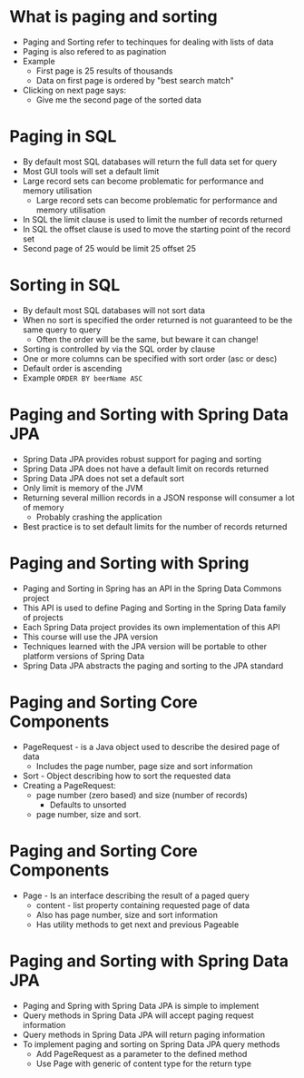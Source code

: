 # What is paging and sorting
- Paging and Sorting refer to techinques for dealing with lists of data
- Paging is also refered to as pagination
- Example
  - First page is 25 results of thousands
  - Data on first page is ordered by "best search match"
- Clicking on next page says:
  - Give me the second page of the sorted data

# Paging in SQL
- By default most SQL databases will return the full data set for query
- Most GUI tools will set a default limit
- Large record sets can become problematic for performance and memory utilisation
  - Large record sets can become problematic for performance and memory utilisation
- In SQL the limit clause is used to limit the number of records returned
- In SQL the offset clause is used to move the starting point of the record set
- Second page of 25 would be limit 25 offset 25

# Sorting in SQL
- By default most SQL databases will not sort data
- When no sort is specified the order returned is not guaranteed to be the same query to query
  - Often the order will be the same, but beware it can change!
- Sorting is controlled by via the SQL order by clause
- One or more columns can be specified with sort order (asc or desc)
- Default order is ascending
- Example ```ORDER BY beerName ASC```

# Paging and Sorting with Spring Data JPA
- Spring Data JPA provides robust support for paging and sorting
- Spring Data JPA does not have a default limit on records returned
- Spring Data JPA does not set a default sort
- Only limit is memory of the JVM
- Returning several million records in a JSON response will consumer a lot of memory
  - Probably crashing the application
- Best practice is to set default limits for the number of records returned

# Paging and Sorting with Spring
- Paging and Sorting in Spring has an API in the Spring Data Commons project
- This API is used to define Paging and Sorting in the Spring Data family of projects
- Each Spring Data project provides its own implementation of this API
- This course will use the JPA version
- Techniques learned with the JPA version will be portable to other platform versions of Spring Data
- Spring Data JPA abstracts the paging and sorting to the JPA standard

# Paging and Sorting Core Components
- PageRequest - is a Java object used to describe the desired page of data
  - Includes the page number, page size and sort information
- Sort - Object describing how to sort the requested data
- Creating a PageRequest:
  - page number (zero based) and size (number of records)
    - Defaults to unsorted
  - page number, size and sort.

# Paging and Sorting Core Components
- Page - Is an interface describing the result of a paged query
  - content - list property containing requested page of data
  - Also has page number, size and sort information
  - Has utility methods to get next and previous Pageable

# Paging and Sorting with Spring Data JPA
- Paging and Spring with Spring Data JPA is simple to implement
- Query methods in Spring Data JPA will accept paging request information
- Query methods in Spring Data JPA will return paging information
- To implement paging and sorting on Spring Data JPA query methods
  - Add PageRequest as a parameter to the defined method
  - Use Page with generic of content type for the return type